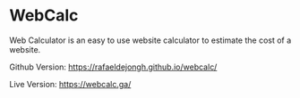 # WebCalc
Web Calculator is an easy to use website calculator to estimate the cost of a website.

Github Version: https://rafaeldejongh.github.io/webcalc/

Live Version: https://webcalc.ga/

